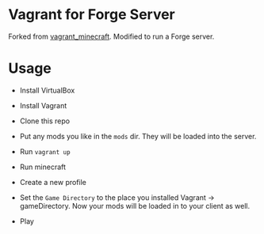 # Vagrant for Forge Server

Forked from [vagrant_minecraft](https://github.com/stephen-mw/vagrant_minecraft). Modified to run a Forge server.

# Usage

- Install VirtualBox
- Install Vagrant
- Clone this repo
- Put any mods you like in the `mods` dir. They will be loaded into the server.
- Run `vagrant up`

- Run minecraft
- Create a new profile
- Set the `Game Directory` to the place you installed Vagrant -> gameDirectory. Now your mods will be loaded in to your client as well.
- Play

